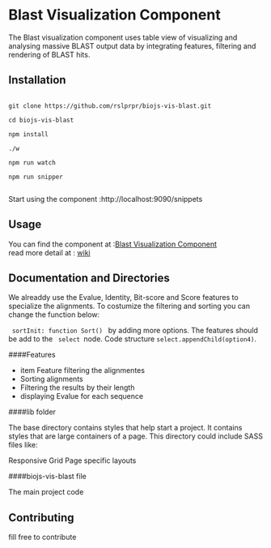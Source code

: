 
# Blast Visualization Component

The Blast visualization component uses table view of visualizing and analysing massive BLAST output data by integrating features, filtering and rendering of BLAST hits.

## Installation

<code>
git clone https://github.com/rslprpr/biojs-vis-blast.git <br>
cd biojs-vis-blast <br>
npm install<br>
./w <br>
npm run watch<br>
npm run snipper <br>
</code>

Start using the component :http://localhost:9090/snippets


## Usage

You can find the component at :[Blast Visualization Component](http://blast.biojs.de) <br>
read more detail at : [wiki](https://github.com/rslprpr/biojs-vis-blast/wiki)


## Documentation and Directories

We alreaddy use the Evalue, Identity, Bit-score and Score features to specialize the alignments. To costumize the filtering and sorting you can change the function below:

<code> sortInit: function Sort() </code>
by adding more options. The features should be add to the <code> select </code>node. Code structure <code>select.appendChild(option4)</code>.


####Features

* item Feature filtering the alignmentes
* Sorting alignments
* Filtering the results by their length
* displaying Evalue for each sequence

####lib folder

The base directory contains styles that help start a project. It contains styles that are large containers of a page. This directory could include SASS files like:

Responsive Grid
Page specific layouts

####biojs-vis-blast file

The main project code



## Contributing

fill free to contribute

